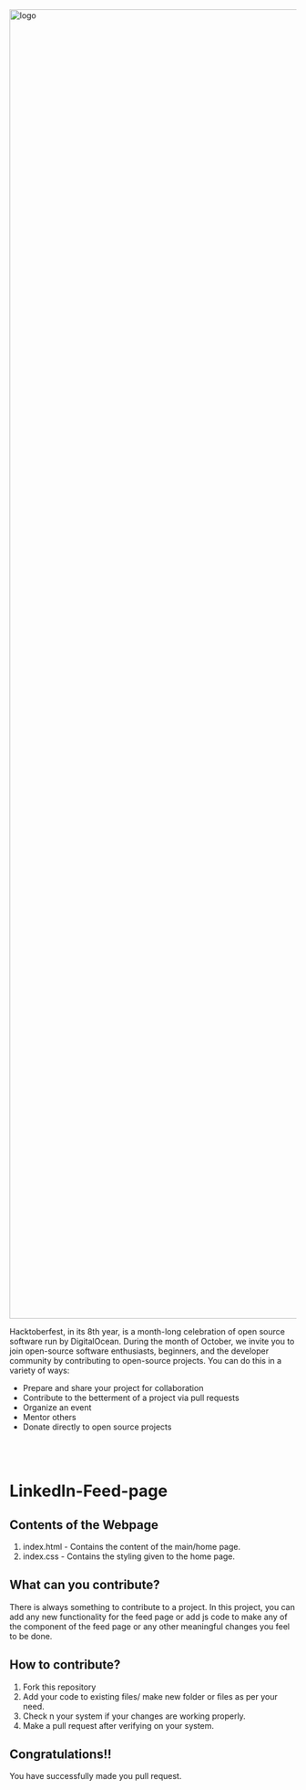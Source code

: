 <img width="2295" alt="logo" src="https://user-images.githubusercontent.com/72811435/135575798-105b3530-6325-46d6-9935-76c41c683f04.png">

Hacktoberfest, in its 8th year, is a month-long celebration of open source software run by DigitalOcean. During the month of October, we invite you to join open-source software enthusiasts, beginners, and the developer community by contributing to open-source projects. You can do this in a variety of ways:

* Prepare and share your project for collaboration
* Contribute to the betterment of a project via pull requests
* Organize an event
* Mentor others
* Donate directly to open source projects

<br>
<br>

# LinkedIn-Feed-page

## Contents of the Webpage

1. index.html - Contains the content of the main/home page.
2. index.css -  Contains the styling given to the home page.

## What can you contribute?

There is always something to contribute to a project. In this project, you can add any new functionality for the feed page or add js code to make any of the component of the feed page or any other meaningful changes you feel to be done.

## How to contribute?

1. Fork this repository
2. Add your code to existing files/ make new folder or files as per your need.
3. Check n your system if your changes are working properly.
4. Make a pull request after verifying on your system.

## Congratulations!!
You have successfully made you pull request.
